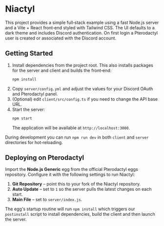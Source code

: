 # Niactyl

This project provides a simple full‑stack example using a fast Node.js server and a Vite + React front‑end styled with Tailwind CSS. The UI defaults to a dark theme and includes Discord authentication. On first login a Pterodactyl user is created or associated with the Discord account.

## Getting Started

1. Install dependencies from the project root. This also installs packages for the server and client and builds the front‑end:
   ```bash
   npm install
   ```
2. Copy `server/config.yml` and adjust the values for your Discord OAuth and Pterodactyl panel.
3. (Optional) edit `client/src/config.ts` if you need to change the API base URL.
4. Start the server:
   ```bash
   npm start
   ```
   The application will be available at `http://localhost:3000`.

During development you can run `npm run dev` in both `client` and `server` directories for hot‑reloading.

## Deploying on Pterodactyl

Import the **Node.js Generic** egg from the official Pterodactyl eggs repository.  Configure it with the following settings to run Niactyl:

1. **Git Repository** – point this to your fork of the Niactyl repository.
2. **Auto Update** – set to `1` so the server pulls the latest changes on each start.
3. **Main File** – set to `server/index.js`.

The egg's startup routine will run `npm install` which triggers our `postinstall` script to install dependencies, build the client and then launch the server.

